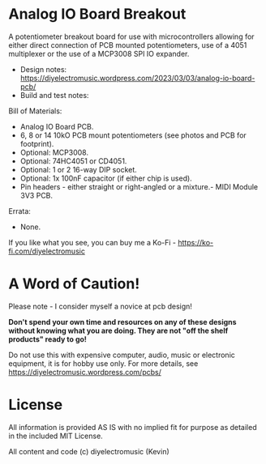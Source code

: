# Analog IO Board Breakout

A potentiometer breakout board for use with microcontrollers allowing for either direct connection of PCB mounted potentiometers, use of a 4051 multiplexer or the use of a MCP3008 SPI IO expander.

- Design notes: https://diyelectromusic.wordpress.com/2023/03/03/analog-io-board-pcb/
- Build and test notes: 

Bill of Materials:
- Analog IO Board PCB.
- 6, 8 or 14 10kO PCB mount potentiometers (see photos and PCB for footprint).
- Optional: MCP3008.
- Optional: 74HC4051 or CD4051.
- Optional: 1 or 2 16-way DIP socket.
- Optional: 1x 100nF capacitor (if either chip is used).
- Pin headers - either straight or right-angled or a mixture.- MIDI Module 3V3 PCB.

Errata:
- None.

If you like what you see, you can buy me a Ko-Fi - https://ko-fi.com/diyelectromusic

#  A Word of Caution!

Please note - I consider myself a novice at pcb design!

**Don't spend your own time and resources on any of these designs without knowing what you are doing.  They are not "off the shelf products" ready to go!**

Do not use this with expensive computer, audio, music or electronic equipment, it is for hobby use only.  For more details, see https://diyelectromusic.wordpress.com/pcbs/

# License

All information is provided AS IS with no implied fit for purpose as detailed in the included MIT License.

All content and code (c) diyelectromusic (Kevin)
